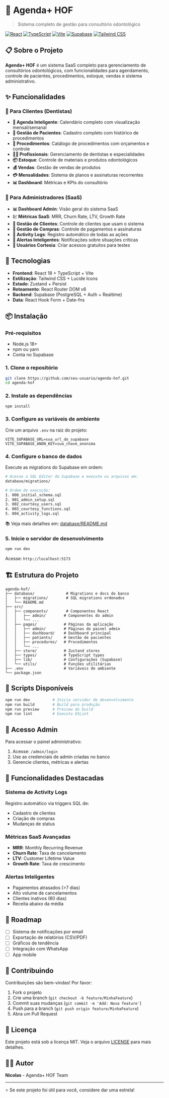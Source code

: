 # 🦷 Agenda+ HOF

> Sistema completo de gestão para consultório odontológico

[![React](https://img.shields.io/badge/React-18.3.1-blue.svg)](https://reactjs.org/)
[![TypeScript](https://img.shields.io/badge/TypeScript-5.5.3-blue.svg)](https://www.typescriptlang.org/)
[![Vite](https://img.shields.io/badge/Vite-5.4.1-purple.svg)](https://vitejs.dev/)
[![Supabase](https://img.shields.io/badge/Supabase-PostgreSQL-green.svg)](https://supabase.com/)
[![Tailwind CSS](https://img.shields.io/badge/Tailwind-3.4.1-cyan.svg)](https://tailwindcss.com/)

## 📋 Sobre o Projeto

**Agenda+ HOF** é um sistema SaaS completo para gerenciamento de consultórios odontológicos, com funcionalidades para agendamento, controle de pacientes, procedimentos, estoque, vendas e sistema administrativo.

## ✨ Funcionalidades

### 👥 Para Clientes (Dentistas)

- **📅 Agenda Inteligente**: Calendário completo com visualização mensal/semanal
- **🦷 Gestão de Pacientes**: Cadastro completo com histórico de procedimentos
- **💉 Procedimentos**: Catálogo de procedimentos com orçamentos e controle
- **👨‍⚕️ Profissionais**: Gerenciamento de dentistas e especialidades
- **📦 Estoque**: Controle de materiais e produtos odontológicos
- **💰 Vendas**: Gestão de vendas de produtos
- **💳 Mensalidades**: Sistema de planos e assinaturas recorrentes
- **📊 Dashboard**: Métricas e KPIs do consultório

### 🔐 Para Administradores (SaaS)

- **📊 Dashboard Admin**: Visão geral do sistema SaaS
- **💹 Métricas SaaS**: MRR, Churn Rate, LTV, Growth Rate
- **👥 Gestão de Clientes**: Controle de clientes que usam o sistema
- **🛒 Gestão de Compras**: Controle de pagamentos e assinaturas
- **📝 Activity Logs**: Registro automático de todas as ações
- **🚨 Alertas Inteligentes**: Notificações sobre situações críticas
- **🎁 Usuários Cortesia**: Criar acessos gratuitos para testes

## 🚀 Tecnologias

- **Frontend**: React 18 + TypeScript + Vite
- **Estilização**: Tailwind CSS + Lucide Icons
- **Estado**: Zustand + Persist
- **Roteamento**: React Router DOM v6
- **Backend**: Supabase (PostgreSQL + Auth + Realtime)
- **Data**: React Hook Form + Date-fns

## 📦 Instalação

### Pré-requisitos

- Node.js 18+
- npm ou yarn
- Conta no Supabase

### 1. Clone o repositório

```bash
git clone https://github.com/seu-usuario/agenda-hof.git
cd agenda-hof
```

### 2. Instale as dependências

```bash
npm install
```

### 3. Configure as variáveis de ambiente

Crie um arquivo `.env` na raiz do projeto:

```env
VITE_SUPABASE_URL=sua_url_do_supabase
VITE_SUPABASE_ANON_KEY=sua_chave_anonima
```

### 4. Configure o banco de dados

Execute as migrations do Supabase em ordem:

```bash
# Acesse o SQL Editor do Supabase e execute os arquivos em:
database/migrations/

# Ordem de execução:
1. 000_initial_schema.sql
2. 001_admin_setup.sql
3. 002_courtesy_users.sql
4. 003_courtesy_functions.sql
5. 004_activity_logs.sql
```

📚 Veja mais detalhes em: [database/README.md](database/README.md)

### 5. Inicie o servidor de desenvolvimento

```bash
npm run dev
```

Acesse: `http://localhost:5173`

## 🏗️ Estrutura do Projeto

```
agenda-hof/
├── database/              # Migrations e docs do banco
│   ├── migrations/        # SQL migrations ordenados
│   └── README.md
├── src/
│   ├── components/        # Componentes React
│   │   ├── admin/        # Componentes do admin
│   │   └── ...
│   ├── pages/            # Páginas da aplicação
│   │   ├── admin/        # Páginas do painel admin
│   │   ├── dashboard/    # Dashboard principal
│   │   ├── patients/     # Gestão de pacientes
│   │   ├── procedures/   # Procedimentos
│   │   └── ...
│   ├── store/            # Zustand stores
│   ├── types/            # TypeScript types
│   ├── lib/              # Configurações (Supabase)
│   └── utils/            # Funções utilitárias
├── .env                  # Variáveis de ambiente
└── package.json
```

## 🎯 Scripts Disponíveis

```bash
npm run dev          # Inicia servidor de desenvolvimento
npm run build        # Build para produção
npm run preview      # Preview do build
npm run lint         # Executa ESLint
```

## 🔐 Acesso Admin

Para acessar o painel administrativo:

1. Acesse: `/admin/login`
2. Use as credenciais de admin criadas no banco
3. Gerencie clientes, métricas e alertas

## 🌟 Funcionalidades Destacadas

### Sistema de Activity Logs
Registro automático via triggers SQL de:
- Cadastro de clientes
- Criação de compras
- Mudanças de status

### Métricas SaaS Avançadas
- **MRR**: Monthly Recurring Revenue
- **Churn Rate**: Taxa de cancelamento
- **LTV**: Customer Lifetime Value
- **Growth Rate**: Taxa de crescimento

### Alertas Inteligentes
- Pagamentos atrasados (>7 dias)
- Alto volume de cancelamentos
- Clientes inativos (60 dias)
- Receita abaixo da média

## 📝 Roadmap

- [ ] Sistema de notificações por email
- [ ] Exportação de relatórios (CSV/PDF)
- [ ] Gráficos de tendência
- [ ] Integração com WhatsApp
- [ ] App mobile

## 🤝 Contribuindo

Contribuições são bem-vindas! Por favor:

1. Fork o projeto
2. Crie uma branch (`git checkout -b feature/MinhaFeature`)
3. Commit suas mudanças (`git commit -m 'Add: Nova feature'`)
4. Push para a branch (`git push origin feature/MinhaFeature`)
5. Abra um Pull Request

## 📄 Licença

Este projeto está sob a licença MIT. Veja o arquivo [LICENSE](LICENSE) para mais detalhes.

## 👨‍💻 Autor

**Nicolas** - Agenda+ HOF Team

---

⭐ Se este projeto foi útil para você, considere dar uma estrela!
